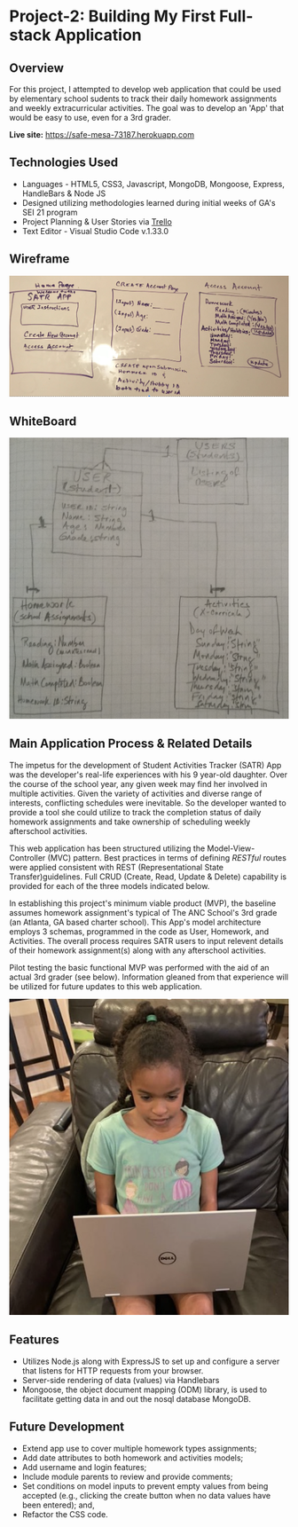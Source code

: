 # Project-2: Building My First Full-stack Application

## Overview

For this project, I attempted to develop web application that could be used by elementary school sudents to track their daily homework assignments and weekly extracurricular activities.  The goal was to develop an 'App' that would be easy to use, even for a 3rd grader.  

**Live site:** <https://safe-mesa-73187.herokuapp.com>

## Technologies Used

* Languages - HTML5, CSS3, Javascript, MongoDB, Mongoose, Express, HandleBars & Node JS 
* Designed utilizing methodologies learned during initial weeks of GA's SEI 21 program 
* Project Planning & User Stories via [Trello](https://trello.com/invite/b/I2WZ2Cgw/5371d2a9465194d0db3620690150dde3/ga-sei-21-project-2)
* Text Editor - Visual Studio Code v.1.33.0

## Wireframe
![Image](project-2-wireframe.png)

## WhiteBoard
![Image](project2-whiteboard.png)

 
## Main Application Process & Related Details

The impetus for the development of Student Activities Tracker (SATR) App was the developer's real-life experiences with his 9 year-old daughter.  Over the course of the school year, any given week may find her involved in multiple activities.  Given the variety of activities and diverse range of interests, conflicting schedules were inevitable.  So the developer wanted to provide a tool she could utilize to track the completion status of daily homework assignments and take ownership of scheduling weekly afterschool activities.

This web application has been structured utilizing the Model-View-Controller (MVC) pattern. Best practices in terms of defining _RESTful_ routes were applied consistent with REST (Representational State Transfer)guidelines. Full CRUD (Create, Read, Update & Delete) capability is provided for each of the three models indicated below. 

In establishing this project's minimum viable product (MVP), the baseline assumes homework assignment's typical of The ANC School's 3rd grade (an Atlanta, GA based charter school). This App's model architecture employs 3 schemas, programmed in the code as User, Homework, and Activities. The overall process requires SATR users to input relevent details of their homework assignment(s) along with any afterschool activities. 

Pilot testing the basic functional MVP was performed with the aid of an actual 3rd grader (see below).  Information gleaned from that experience will be utilized for future updates to this web application. 

![Image](project2-app-pilot-test.png)

## Features

* Utilizes Node.js along with ExpressJS to set up and configure a server that listens for HTTP requests from your browser.
* Server-side rendering of data (values) via Handlebars
* Mongoose, the object document mapping (ODM) library, is used to facilitate getting data in and out the nosql database MongoDB.

## Future Development

* Extend app use to cover multiple homework types assignments;
* Add date attributes to both homework and activities models;
* Add username and login features;
* Include module parents to review and provide comments;
* Set conditions on model inputs to prevent empty values from being accepted (e.g., clicking the create button when no data values have been entered); and,
* Refactor the CSS code.

